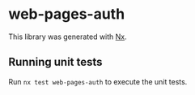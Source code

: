 # web-pages-auth

This library was generated with [Nx](https://nx.dev).

## Running unit tests

Run `nx test web-pages-auth` to execute the unit tests.
